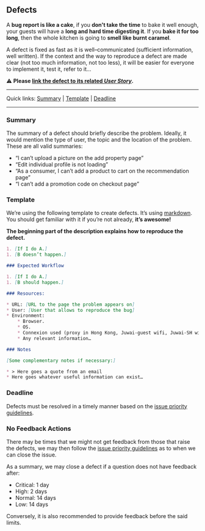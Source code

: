 ## Defects

A **bug report is like a cake**, if you **don't take the time** to bake it well enough, your guests will have a **long and hard time digesting it**. If you **bake it for too long**, then the whole kitchen is going to **smell like burnt caramel**.

A defect is fixed as fast as it is well–communicated (sufficient information, well written).
If the context and the way to reproduce a defect are made clear (not too much information, not too less), it will be easier for everyone to implement it, test it, refer to it…

:warning: **Please [link the defect to its related *User Story*](https://confluence.atlassian.com/jira/linking-issues-185729497.html#LinkingIssues-creatinglinktoanotherissueCreatingalinktoanotherissueonthesameJIRAsite).**

---

Quick links: [Summary](#summary) | [Template](#template) | [Deadline](#deadline)

---

### Summary

The summary of a defect should briefly describe the problem.
Ideally, it would mention the type of user, the topic and the location of the problem. These are all valid summaries:

- “I can’t upload a picture on the add property page”
- “Edit individual profile is not loading”
- “As a consumer, I can’t add a product to cart on the recommendation page”
- “I can’t add a promotion code on checkout page”

### Template

We’re using the following template to create defects. It’s using [markdown][2].
You should get familiar with it if you’re not already, **it’s awesome!**

**The beginning part of the description explains how to reproduce the defect.**

```markdown
1. [If I do A.]
1. [B doesn’t happen.]

### Expected Workflow

1. [If I do A.]
1. [B should happen.]

### Resources:

* URL: [URL to the page the problem appears on]
* User: [User that allows to reproduce the bug]
* Environment:
    * Browser.
    * OS.
    * Connexion used (proxy in Hong Kong, Juwai-guest wifi, Juwai-SH wifi…).
    * Any relevant information…

### Notes

[Some complementary notes if necessary:]

* > Here goes a quote from an email
* Here goes whatever useful information can exist…
```

### Deadline

Defects must be resolved in a timely manner based on the [issue priority guidelines][3].

### No Feedback Actions

There may be times that we might not get feedback from those that raise the defects, we may then follow the [issue priority guidelines][3] as to when we can close the issue. 

As a summary, we may close a defect if a question does not have feedback after:

- Critical: 1 day
- High:     2 days
- Normal:   14 days
- Low:      14 days

Conversely, it is also recommended to provide feedback before the said limits.


[2]: http://daringfireball.net/projects/markdown/basics
[3]: https://github.com/juwai/style-guide/blob/master/workflow-issue-priority.md